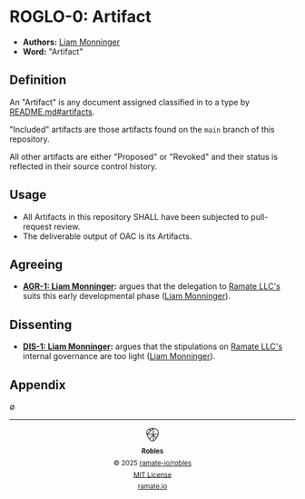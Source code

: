 # ROGLO-0: Artifact
- **Authors:** [Liam Monninger](liam@ramate.io)
- **Word:** "Artifact"

## Definition
An "Artifact" is any document assigned classified in to a type by [README.md#artifacts](../../../README.md#artifacts).

"Included" artifacts are those artifacts found on the `main` branch of this repository.

All other artifacts are either "Proposed" or "Revoked" and their status is reflected in their source control history.

## Usage
- All Artifacts in this repository SHALL have been subjected to pull-request review.
- The deliverable output of OAC is its Artifacts.

## Agreeing
- **[AGR-1: Liam Monninger](./agreeing/agr-001-liam-monninger/README.md):** argues that the delegation to [Ramate LLC's](https://www.ramate.io) suits this early developmental phase ([Liam Monninger](mailto:liam@ramate.io)).

## Dissenting
- **[DIS-1: Liam Monninger](./dissenting/dis-001-liam-monninger/README.md):** argues that the stipulations on [Ramate LLC's](https://www.ramate.io) internal governance are too light ([Liam Monninger](mailto:liam@ramate.io)).

## Appendix
$\emptyset$

<!--ROBLES FOOTER: DO NOT REMOVE THIS LINE-->
---

<div align="center">
  <picture>
    <source srcset="./assets/robles-inverted-transparent.png" media="(prefers-color-scheme: dark)">
    <img height="24" src="./assets/robles-transparent.png" alt="Robles"/>
  </picture>
  <br/>
  <sub>
    <b>Robles</b>
    <br/>
    &copy; 2025 <a href="https://github.com/ramate-io/robles">ramate-io/robles</a>
    <br/>
    <a href="https://github.com/ramate-io/robles/blob/main/LICENSE">MIT License</a>
    <br/>
    <a href="https://www.ramate.io">ramate.io</a>
  </sub>
</div>
